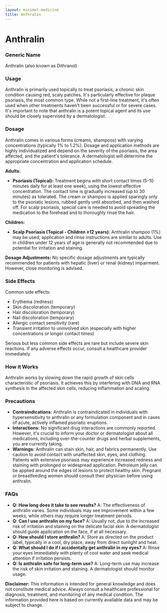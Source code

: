 ```yaml
---
layout: minimal-medicine
title: Anthralin
---
```


# Anthralin
### Generic Name
Anthralin (also known as Dithranol)

### Usage
Anthralin is primarily used topically to treat psoriasis, a chronic skin condition causing red, scaly patches.  It's particularly effective for plaque psoriasis, the most common type. While not a first-line treatment, it's often used when other treatments haven't been successful or for severe cases.  It's important to note that anthralin is a potent topical agent and its use should be closely supervised by a dermatologist.

### Dosage
Anthralin comes in various forms (creams, shampoos) with varying concentrations (typically 1% to 1.2%).  Dosage and application methods are highly individualized and depend on the severity of the psoriasis, the area affected, and the patient's tolerance.  A dermatologist will determine the appropriate concentration and application schedule.

**Adults:**

* **Psoriasis (Topical):**  Treatment begins with short contact times (5-10 minutes daily for at least one week), using the lowest effective concentration.  The contact time is gradually increased (up to 30 minutes) as tolerated.  The cream or shampoo is applied sparingly only to the psoriatic lesions, rubbed gently until absorbed, and then washed off.  For scalp psoriasis, special care is needed to avoid spreading the medication to the forehead and to thoroughly rinse the hair.

**Children:**

* **Scalp Psoriasis (Topical - Children ≥12 years):**  Anthralin shampoo (1%) may be used; application and rinse instructions are similar to adults.  Use in children under 12 years of age is generally not recommended due to potential for irritation and staining.

**Dosage Adjustments:**  No specific dosage adjustments are typically recommended for patients with hepatic (liver) or renal (kidney) impairment. However, close monitoring is advised.


### Side Effects
Common side effects:

* Erythema (redness)
* Skin discoloration (temporary)
* Hair discoloration (temporary)
* Nail discoloration (temporary)
* Allergic contact sensitivity (rare)
* Transient irritation to uninvolved skin (especially with higher concentrations or longer contact times)

Serious but less common side effects are rare but include severe skin reactions.  If any adverse effects occur, consult a healthcare provider immediately.

### How it Works
Anthralin works by slowing down the rapid growth of skin cells characteristic of psoriasis. It achieves this by interfering with DNA and RNA synthesis in the affected skin cells, reducing inflammation and scaling.


### Precautions
* **Contraindications:** Anthralin is contraindicated in individuals with hypersensitivity to anthralin or any formulation component and in cases of acute, actively inflamed psoriatic eruptions.
* **Interactions:**  No significant drug interactions are commonly reported.  However, it's crucial to inform your doctor or dermatologist about all medications, including over-the-counter drugs and herbal supplements, you are currently taking.
* **Warnings:** Anthralin can stain skin, hair, and fabrics permanently.  Use caution to avoid contact with unaffected skin, eyes, and clothing.  Patients with extensive psoriasis may experience increased redness and staining with prolonged or widespread application.  Petroleum jelly can be applied around the edges of lesions to protect healthy skin.  Pregnant or breastfeeding women should consult their physician before using anthralin.

### FAQs

* **Q: How long does it take to see results?** A: The effectiveness of anthralin varies.  Some individuals may see improvement within a few weeks, while others may require longer treatment periods.
* **Q: Can I use anthralin on my face?** A:  Usually not, due to the increased risk of irritation and staining on the delicate facial skin. A dermatologist should guide application on the face, if at all necessary.
* **Q: How should I store anthralin?** A: Store as directed on the product label, typically in a cool, dry place, away from direct sunlight and heat.
* **Q: What should I do if I accidentally get anthralin in my eyes?** A: Rinse your eyes immediately with plenty of cool water and seek medical attention if irritation persists.
* **Q: Is anthralin safe for long-term use?** A: Long-term use may increase the risk of skin irritation and staining. A dermatologist should monitor usage.


**Disclaimer:** This information is intended for general knowledge and does not constitute medical advice. Always consult a healthcare professional for diagnosis, treatment, and monitoring of any medical condition.  The information provided here is based on currently available data and may be subject to change.

